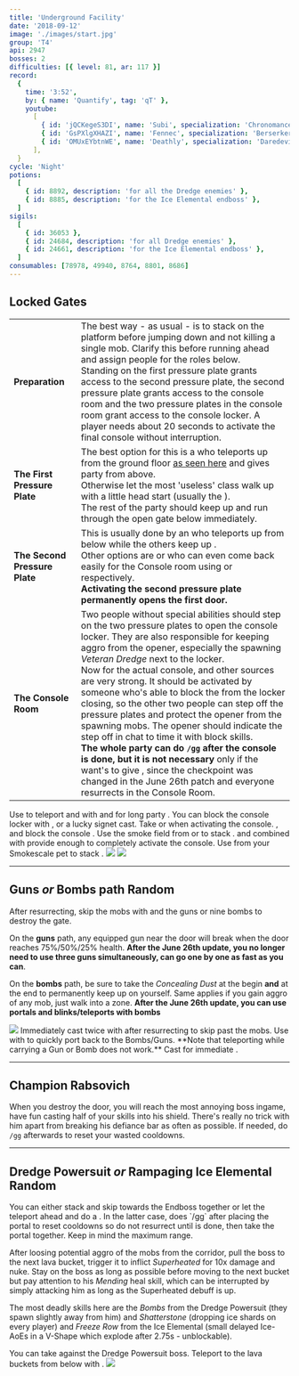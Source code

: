 ```yaml
---
title: 'Underground Facility'
date: '2018-09-12'
image: './images/start.jpg'
group: 'T4'
api: 2947
bosses: 2
difficulties: [{ level: 81, ar: 117 }]
record:
  {
    time: '3:52',
    by: { name: 'Quantify', tag: 'qT' },
    youtube:
      [
        { id: 'jQCKegeS3DI', name: 'Subi', specialization: 'Chronomancer' },
        { id: 'GsPXlgXHAZI', name: 'Fennec', specialization: 'Berserker' },
        { id: 'OMUxEYbtnWE', name: 'Deathly', specialization: 'Daredevil' },
      ],
  }
cycle: 'Night'
potions:
  [
    { id: 8892, description: 'for all the Dredge enemies' },
    { id: 8885, description: 'for the Ice Elemental endboss' },
  ]
sigils:
  [
    { id: 36053 },
    { id: 24684, description: 'for all Dredge enemies' },
    { id: 24661, description: 'for the Ice Elemental endboss' },
  ]
consumables: [78978, 49940, 8764, 8801, 8686]
---
```


## Locked Gates <Item id="8892" disableText/><Item id="24684" disableText/>

|                               |                                                                                                                                                                                                                                                                                                                                                                                                                                                                                                                                                                                                                                                                                                                                                                                                                                                                                                                                        |
| ----------------------------- | -------------------------------------------------------------------------------------------------------------------------------------------------------------------------------------------------------------------------------------------------------------------------------------------------------------------------------------------------------------------------------------------------------------------------------------------------------------------------------------------------------------------------------------------------------------------------------------------------------------------------------------------------------------------------------------------------------------------------------------------------------------------------------------------------------------------------------------------------------------------------------------------------------------------------------------- |
| **Preparation**               | The best way - as usual - is to stack <Effect name="stealth"/> on the platform before jumping down and not killing a single mob. Clarify this before running ahead and assign people for the roles below.<br/>Standing on the first pressure plate grants access to the second pressure plate, the second pressure plate grants access to the console room and the two pressure plates in the console room grant access to the console locker. A player needs about 20 seconds to activate the final console without interruption.                                                                                                                                                                                                                                                                                                                                                                                                     |
| **The First Pressure Plate**  | The best option for this is a <Specialization name="mesmer"/> who teleports up from the ground floor [as seen here](https://youtu.be/jQCKegeS3DI) and gives party <Effect name="stealth"/> from above.<br/>Otherwise let the most 'useless' class walk up with a little head start (usually the <Specialization name="warrior"/>).<br/>The rest of the party should keep <Effect name="stealth"/> up and run through the open gate below immediately.                                                                                                                                                                                                                                                                                                                                                                                                                                                                                  |
| **The Second Pressure Plate** | This is usually done by an <Specialization name="elementalist"/> who teleports up from below while the others keep up <Effect name="stealth"/>.<br/>Other options are <Specialization name="thief"/> or <Specialization name="mesmer"/> who can even come back easily for the Console room using <Skill id="13106"/> or <Skill id="10197"/> respectively.<br/>**Activating the second pressure plate permanently opens the first door.**                                                                                                                                                                                                                                                                                                                                                                                                                                                                                               |
| **The Console Room**          | Two people without special abilities should step on the two pressure plates to open the console locker. They are also responsible for keeping aggro from the opener, especially the spawning _Veteran Dredge_ next to the locker.<br/>Now for the actual console, <Item id="8686"/> and other <Effect name="stealth"/> sources are very strong. It should be activated by someone who's able to block the <Control name="knockback"/> from the locker closing, so the other two people can step off the pressure plates and protect the opener from the spawning mobs. The opener should indicate the step off in chat to time it with block skills.<br/>**The whole party can do `/gg` after the console is done, but it is not necessary** only if the <Specialization name="mesmer"/> want's to give <Effect name="stealth"/>, since the checkpoint was changed in the June 26th patch and everyone resurrects in the Console Room. |

<Grid>
<GridItem sm="8">
<Tabs>
<Tab specialization="chronomancer">
Use <Skill id="10200"/> to teleport and <Skill id="10245"/> with <Skill id="29830"/> and <Trait id="674"/> for long party <Effect name="stealth"/>.    
        You can block the console locker <Control name="knockback"/> with <Skill id="29526"/>, <Skill id="10192"/> or a lucky <Trait id="713"/> signet cast.
</Tab>

<Tab specialization="elementalist">
Take <Skill id="5536"/> or <Skill id="5641"/> when activating the console.
</Tab>

<Tab specialization="guardian">
<Skill id="30029"/>, <Skill id="9084"/> and <Skill id="9253"/> block the console <Control name="knockback"/>.
</Tab>

<Tab specialization="thief">
Use the smoke field from <Skill id="13113"/> or <Skill id="13065"/> to stack <Effect name="stealth"/>. <Skill id="13027"/> and <Skill id="13117"/> combined with <Trait id="1136"/> provide enough <Effect name="stealth"/> to completely activate the console.
</Tab>

<Tab specialization="ranger">
Use <Skill id="31568"/> from your Smokescale pet to stack <Effect name="stealth"/>.
</Tab>
</Tabs>
</GridItem>

<GridItem sm="4">
<Image src="./images/start.jpg" caption="The starting area"/>
<Image src="./images/console_locker.jpg" caption="The console locker"/>
</GridItem>
</Grid>

---

## Guns _or_ Bombs path <Item id="8892" disableText/><Item id="24684" disableText/><Label>Random</Label>

<Grid>
<GridItem sm="8">
After resurrecting, skip the mobs with <Effect name="stealth"/> and the guns or nine bombs to destroy the gate.

On the **guns** path, any equipped gun near the door will break when the door reaches 75%/50%/25% health. **After the June 26th update, you no longer need to use three guns simultaneously, can go one by one as fast as you can**.

On the **bombs** path, be sure to take the _Concealing Dust_ at the begin **and** at the end to permanently keep <Effect name="stealth"/> up on yourself. Same applies if you gain aggro of any mob, just walk into a <Effect name="stealth"/> zone. **After the June 26th update, you can use portals and blinks/teleports with bombs**
</GridItem>

<GridItem sm="4">
<Image src="./images/gun_path.jpg" caption="The gun path"/>
</GridItem>
</Grid>

<Tabs>
<Tab specialization="chronomancer">
Immediately cast <Skill id="10245"/> twice with <Skill id="29830"/> after resurrecting to skip past the mobs.
        Use <Skill id="29578"/> with <Skill id="10197"/> to quickly port back to the Bombs/Guns.    
        **Note that teleporting while carrying a Gun or Bomb does not work.**
</Tab>

<Tab specialization="thief">
Cast <Skill id="13117"/> for immediate <Effect name="stealth"/>.
</Tab>
</Tabs>

---

## Champion Rabsovich <Item id="8892" disableText/><Item id="24684" disableText/>

When you destroy the door, you will reach the most annoying boss ingame, have fun casting half of your skills into his shield. There's really no trick with him apart from breaking his defiance bar as often as possible. If needed, do `/gg` afterwards to reset your wasted cooldowns.

---

## Dredge Powersuit <Item id="8892" disableText/><Item id="24684" disableText/> _or_ Rampaging Ice Elemental <Item id="8885" disableText/><Item id="24661" disableText/><Label>Random</Label>

<Grid>
<GridItem sm="8">
You can either stack <Effect name="stealth"/> and skip towards the Endboss together or let the <Specialization name="mesmer"/> teleport ahead and do a <Skill id="10197"/>. In the latter case, <Specialization name="mesmer"/> does `/gg` after placing the portal to reset cooldowns so do not resurrect until <Specialization name="mesmer"/> is done, then take the portal together. Keep in mind the maximum range.

After loosing potential aggro of the mobs from the corridor, pull the boss to the next lava bucket, trigger it to inflict _Superheated_ for 10x damage and nuke. Stay on the boss as long as possible before moving to the next bucket but pay attention to his _Mending_ heal skill, which can be interrupted by simply attacking him as long as the Superheated debuff is up.

The most deadly skills here are the _Bombs_ from the Dredge Powersuit (they spawn slightly away from him) and _Shatterstone_ (dropping ice shards on every player) and _Freeze Row_ from the Ice Elemental (small delayed Ice-AoEs in a V-Shape which explode after 2.75s - unblockable).
</GridItem>

<GridItem sm="4">
<Tabs>
<Tab specialization="chronomancer">
You can take <Skill id="29526"/> against the Dredge Powersuit boss.
</Tab>

<Tab specialization="thief">
Teleport to the lava buckets from below with <Skill id="13025"/>.
</Tab>
</Tabs>
</GridItem>
</Grid>

<Image src="./images/ice_elemental.jpg" caption="The Rampaging Ice Elemental"/>
